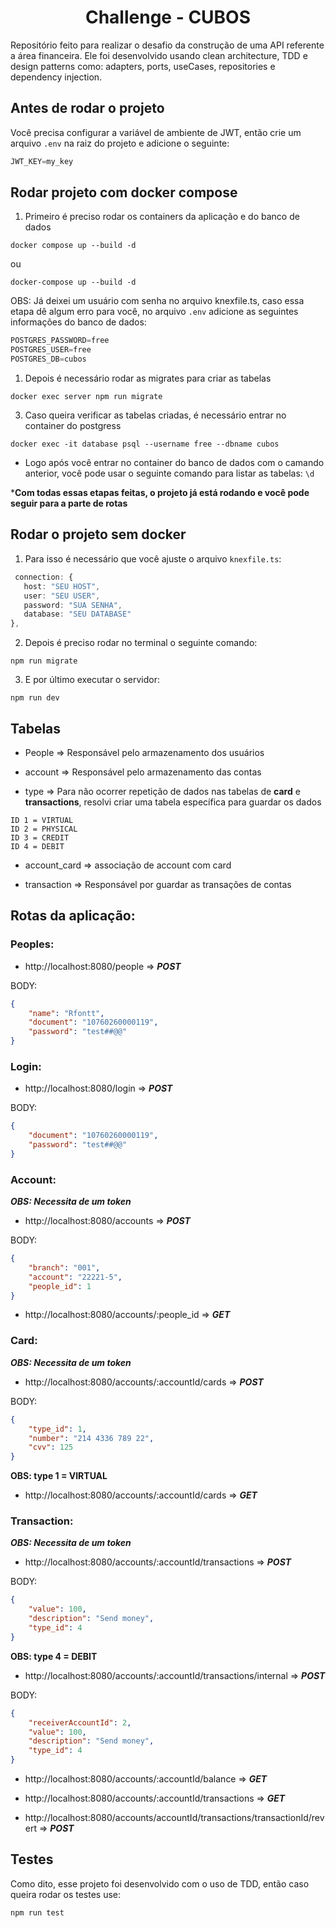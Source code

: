 <h1 align="center">Challenge - CUBOS</h1>

Repositório feito para realizar o desafio da construção de uma API referente a área financeira.
Ele foi desenvolvido usando clean architecture, TDD e design patterns como: adapters, ports, useCases, repositories e dependency injection.

## Antes de rodar o projeto

Você precisa configurar a variável de ambiente de JWT, então crie um arquivo ``.env`` na raiz do projeto e adicione o seguinte:

```ts
JWT_KEY=my_key
```

## Rodar projeto com docker compose

1. Primeiro é preciso rodar os containers da aplicação e do banco de dados

```
docker compose up --build -d
```

ou

```
docker-compose up --build -d
```

OBS: Já deixei um usuário com senha no arquivo knexfile.ts, caso essa etapa dê algum erro para você, no arquivo ``.env`` adicione as seguintes informações do banco de dados:

```ts
POSTGRES_PASSWORD=free
POSTGRES_USER=free
POSTGRES_DB=cubos
```

1. Depois é necessário rodar as migrates para criar as tabelas

```
docker exec server npm run migrate
```

3. Caso queira verificar as tabelas criadas, é necessário entrar no container do postgress

```
docker exec -it database psql --username free --dbname cubos
```

- Logo após você entrar no container do banco de dados com o camando anterior, você pode usar o seguinte comando para listar as tabelas: ``\d``

***Com todas essas etapas feitas, o projeto já está rodando e você pode seguir para a parte de rotas**


## Rodar o projeto sem docker

1. Para isso é necessário que você ajuste o arquivo ``knexfile.ts``:

```ts
 connection: {
   host: "SEU HOST",
   user: "SEU USER",
   password: "SUA SENHA",
   database: "SEU DATABASE"
},
```

2. Depois é preciso rodar no terminal o seguinte comando:

```
npm run migrate
```

3. E por último executar o servidor:

```
npm run dev
```

## Tabelas 

- People => Responsável pelo armazenamento dos usuários
  
- account => Responsável pelo armazenamento das contas
  
- type => Para não ocorrer repetição de dados nas tabelas de **card** e **transactions**, resolvi criar uma tabela específica para guardar os dados

```
ID 1 = VIRTUAL
ID 2 = PHYSICAL
ID 3 = CREDIT
ID 4 = DEBIT
```

- account_card => associação de account com card
  
- transaction => Responsável por guardar as transações de contas

## Rotas da aplicação:

### Peoples:

- http://localhost:8080/people => ***POST***

BODY: 

```json
{
	"name": "Rfontt",
	"document": "10760260000119",
	"password": "test##@@"
}
```

### Login:

- http://localhost:8080/login => ***POST***

BODY: 

```json
{
	"document": "10760260000119",
	"password": "test##@@"
}
```

### Account:

***OBS: Necessita de um token***

- http://localhost:8080/accounts => ***POST***

BODY: 

```json
{
	"branch": "001",
	"account": "22221-5",
	"people_id": 1
}
```

- http://localhost:8080/accounts/:people_id => ***GET***


### Card:

***OBS: Necessita de um token***

- http://localhost:8080/accounts/:accountId/cards => ***POST***
 
BODY:

```json
{
	"type_id": 1,
	"number": "214 4336 789 22",
	"cvv": 125
}
```
**OBS: type 1 = VIRTUAL**

- http://localhost:8080/accounts/:accountId/cards => ***GET***

### Transaction:


***OBS: Necessita de um token***

- http://localhost:8080/accounts/:accountId/transactions => ***POST***

BODY:

```json
{
	"value": 100,
	"description": "Send money",
	"type_id": 4
}
```

**OBS: type 4 = DEBIT**
  
- http://localhost:8080/accounts/:accountId/transactions/internal => ***POST***

BODY:

```json
{
	"receiverAccountId": 2,
	"value": 100,
	"description": "Send money",
	"type_id": 4
}
```

- http://localhost:8080/accounts/:accountId/balance => ***GET***

- http://localhost:8080/accounts/:accountId/transactions => ***GET***

- http://localhost:8080/accounts/accountId/transactions/transactionId/revert => ***POST***

## Testes

Como dito, esse projeto foi desenvolvido com o uso de TDD, então caso queira rodar os testes use:

```
npm run test
```